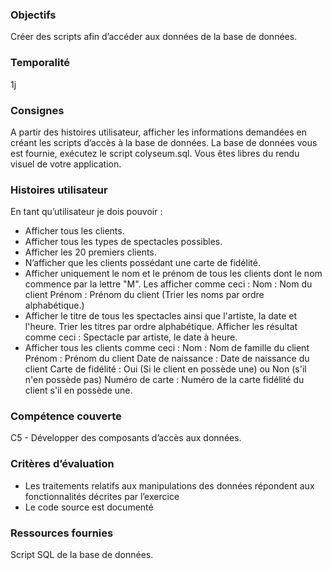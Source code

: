 ### Objectifs
Créer des scripts afin d’accéder aux données de la base de données.

### Temporalité
1j

### Consignes
A partir des histoires utilisateur, afficher les informations demandées en créant les scripts d’accès à la base de données.
La base de données vous est fournie, exécutez le script colyseum.sql. Vous êtes libres du rendu visuel de votre application.

### Histoires utilisateur
En tant qu’utilisateur je dois pouvoir :
- Afficher tous les clients.
- Afficher tous les types de spectacles possibles.
- Afficher les 20 premiers clients.
- N’afficher que les clients possédant une carte de fidélité.
- Afficher uniquement le nom et le prénom de tous les clients dont le nom commence par la lettre "M". Les afficher comme ceci : Nom : Nom du client Prénom : Prénom du client (Trier les noms par ordre alphabétique.)
- Afficher le titre de tous les spectacles ainsi que l'artiste, la date et l'heure. Trier les titres par ordre alphabétique. Afficher les résultat comme ceci : Spectacle par artiste, le date à heure.
- Afficher tous les clients comme ceci : Nom : Nom de famille du client Prénom : Prénom du client Date de naissance : Date de naissance du client Carte de fidélité : Oui (Si le client en possède une) ou Non (s'il n'en possède pas) Numéro de carte : Numéro de la carte fidélité du client s'il en possède une.

### Compétence couverte
C5 - Développer des composants d’accès aux données.

### Critères d’évaluation
- Les traitements relatifs aux manipulations des données répondent aux fonctionnalités décrites par l’exercice
- Le code source est documenté

### Ressources fournies
Script SQL de la base de données.